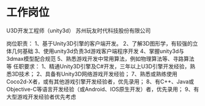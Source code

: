 # 工作岗位

U3D开发工程师（unity3d）
苏州玩友时代科技股份有限公司


岗位职责：
1、基于Unity3D引擎的客户端开发。
2、了解3D图形学，有较强的立体几何基础
3、使用unity3d负责3d游戏客户端程序开发
4、掌握unity3d与3dmax模型配合规范
5、熟悉游戏开发中常用算法，例如物理算法等、寻路算法等
任职要求：
1、精通Unity3D引擎及C#开发，三年以上U3D引擎开发经验，熟悉3D技术；
2、具备有Unity3D网络游戏开发经验；
7、熟悉或熟练使用Coco2d-X者，或有其他游戏引擎开发经验者，优先录用；
8、有C++、Java或Objective-C等语言开发经验（或Android、IOS原生开发）者，优先录用；
9、有大型游戏开发经验者优先考虑